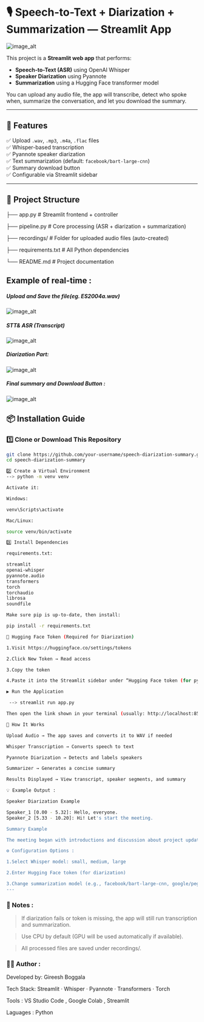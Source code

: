 # 🎙️ Speech-to-Text + Diarization + Summarization — Streamlit App

![image_alt](https://github.com/Gireeshunique/Infosys_Internship_project/blob/fb283b71e67b8782e5530f3bba24ad79c6d05db6/Screenshot%202025-10-21%20121640.png)

This project is a **Streamlit web app** that performs:
- **Speech-to-Text (ASR)** using OpenAI Whisper  
- **Speaker Diarization** using Pyannote  
- **Summarization** using a Hugging Face transformer model  

You can upload any audio file, the app will transcribe, detect who spoke when, summarize the conversation, and let you download the summary.

---

## 🚀 Features

✅ Upload `.wav`, `.mp3`, `.m4a`, `.flac` files  
✅ Whisper-based transcription  
✅ Pyannote speaker diarization  
✅ Text summarization (default: `facebook/bart-large-cnn`)  
✅ Summary download button  
✅ Configurable via Streamlit sidebar  

---

## 🧩 Project Structure

├── app.py # Streamlit frontend + controller

├── pipeline.py # Core processing (ASR + diarization + summarization)

├── recordings/ # Folder for uploaded audio files (auto-created)

├── requirements.txt # All Python dependencies

└── README.md # Project documentation

## Example of real-time :

##### Upload and Save the file(eg. ES2004a.wav)
![image_alt](https://github.com/Gireeshunique/Infosys_Internship_project/blob/84d7be7c09af05c1a295f770ca02890a79d7fc8b/Screenshot%202025-10-21%20110638.png)

##### STT& ASR (Transcript)
![image_alt](https://github.com/Gireeshunique/Infosys_Internship_project/blob/1c56812a46f41a960e1dff072cd07842a1d0e80d/Screenshot%202025-10-21%20110655.png)

##### Diarization Part:
![image_alt](https://github.com/Gireeshunique/Infosys_Internship_project/blob/1c56812a46f41a960e1dff072cd07842a1d0e80d/Screenshot%202025-10-21%20110718.png)

##### Final summary and Download Button :
![image_alt](https://github.com/Gireeshunique/Infosys_Internship_project/blob/1c56812a46f41a960e1dff072cd07842a1d0e80d/Screenshot%202025-10-21%20110726.png)


## 📦 Installation Guide

### 1️⃣ Clone or Download This Repository
```bash
git clone https://github.com/your-username/speech-diarization-summary.git
cd speech-diarization-summary

2️⃣ Create a Virtual Environment
--> python -m venv venv

Activate it:

Windows:

venv\Scripts\activate

Mac/Linux:

source venv/bin/activate

3️⃣ Install Dependencies

requirements.txt:

streamlit
openai-whisper
pyannote.audio
transformers
torch
torchaudio
librosa
soundfile

Make sure pip is up-to-date, then install:

pip install -r requirements.txt

🔑 Hugging Face Token (Required for Diarization)

1.Visit https://huggingface.co/settings/tokens

2.Click New Token → Read access

3.Copy the token

4.Paste it into the Streamlit sidebar under “Hugging Face token (for pyannote)”

▶️ Run the Application

 --> streamlit run app.py

Then open the link shown in your terminal (usually: http://localhost:8501)

🧠 How It Works

Upload Audio → The app saves and converts it to WAV if needed

Whisper Transcription → Converts speech to text

Pyannote Diarization → Detects and labels speakers

Summarizer → Generates a concise summary

Results Displayed → View transcript, speaker segments, and summary

💡 Example Output :

Speaker Diarization Example

Speaker_1 [0.00 - 5.32]: Hello, everyone.
Speaker_2 [5.33 - 10.20]: Hi! Let's start the meeting.

Summary Example

The meeting began with introductions and discussion about project updates.

⚙️ Configuration Options :

1.Select Whisper model: small, medium, large

2.Enter Hugging Face token (for diarization)

3.Change summarization model (e.g., facebook/bart-large-cnn, google/pegasus-xsum, etc.)
---
```

### 🧾 Notes :

> If diarization fails or token is missing, the app will still run transcription and summarization.

> Use CPU by default (GPU will be used automatically if available).

> All processed files are saved under recordings/.

### 🧑‍💻 Author :

Developed by: Gireesh Boggala

Tech Stack: Streamlit · Whisper · Pyannote · Transformers · Torch

Tools : VS Studio Code , Google Colab , Streamlit

Laguages : Python 

